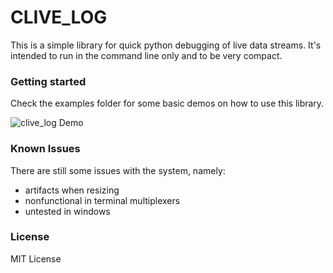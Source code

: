 # CLIVE_LOG

This is a simple library for quick python debugging of live data streams.  It's intended to run in the command line only
and to be very compact.  

### Getting started

Check the examples folder for some basic demos on how to use this library.

![clive_log Demo](clive_demo.gif)


### Known Issues

There are still some issues with the system, namely:
* artifacts when resizing
* nonfunctional in terminal multiplexers
* untested in windows

### License

MIT License